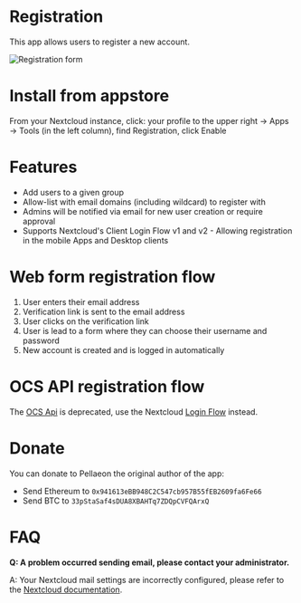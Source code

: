 # Registration
This app allows users to register a new account.

![Registration form](https://raw.githubusercontent.com/nextcloud/registration/master/docs/demo.gif)

# Install from appstore

From your Nextcloud instance, click: your profile to the upper right -> Apps -> Tools (in the left column), find Registration, click Enable

# Features

- Add users to a given group
- Allow-list with email domains (including wildcard) to register with
- Admins will be notified via email for new user creation or require approval
- Supports Nextcloud's Client Login Flow v1 and v2 - Allowing registration in the mobile Apps and Desktop clients

# Web form registration flow

1. User enters their email address
2. Verification link is sent to the email address
3. User clicks on the verification link
4. User is lead to a form where they can choose their username and password
5. New account is created and is logged in automatically

# OCS API registration flow

The [OCS Api](https://gist.github.com/juliushaertl/5a1d1132e7370b5ad38fbd6da3cae5b8) is deprecated, use the Nextcloud [Login Flow](https://docs.nextcloud.com/server/stable/developer_manual/client_apis/LoginFlow/index.html) instead.

# Donate

You can donate to Pellaeon the original author of the app:

* Send Ethereum to `0x941613eBB948C2C547cb957B55fEB2609fa6Fe66`
* Send BTC to `33pStaSaf4sDUA8XBAHTq7ZDQpCVFQArxQ`

# FAQ

**Q: A problem occurred sending email, please contact your administrator.**

A: Your Nextcloud mail settings are incorrectly configured, please refer to the [Nextcloud documentation](https://docs.nextcloud.com/server/latest/admin_manual/configuration_server/email_configuration.html).
